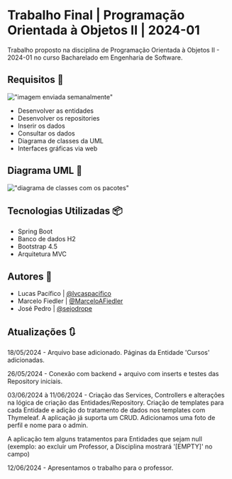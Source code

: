 
# Trabalho Final | Programação Orientada à Objetos II | 2024-01

Trabalho proposto na disciplina de Programação Orientada à Objetos II - 2024-01 no curso Bacharelado em Engenharia de Software.

## Requisitos 📝

!["imagem enviada semanalmente"](https://i.ibb.co/wYPQYtR/image.png)

- Desenvolver as entidades
- Desenvolver os repositories
- Inserir os dados
- Consultar os dados
- Diagrama de classes da UML
- Interfaces gráficas via web

## Diagrama UML 📌

!["diagrama de classes com os pacotes"](https://i.ibb.co/Y3DD8Sr/imagem.jpg)

## Tecnologias Utilizadas 📦

- Spring Boot
- Banco de dados H2
- Bootstrap 4.5
- Arquitetura MVC

## Autores 👥

- Lucas Pacífico | [@lvcaspacifico](https://github.com/lvcaspacifico/)
- Marcelo Fiedler | [@MarceloAFiedler](https://github.com/MarceloAFiedler)
- José Pedro | [@sejodrope](https://github.com/sejodrope)


## Atualizações 🔃

18/05/2024 - Arquivo base adicionado. Páginas da Entidade 'Cursos' adicionadas.

26/05/2024 - Conexão com backend + arquivo com inserts e testes das Repository iniciais.

03/06/2024 à 11/06/2024 - Criação das Services, Controllers e alterações na lógica de criação das Entidades/Repository. Criação de templates para cada Entidade e adição do tratamento de dados nos templates com Thymeleaf. A aplicação já suporta um CRUD. Adicionamos uma foto de perfil e nome para o admin.

A aplicação tem alguns tratamentos para Entidades que sejam null (exemplo: ao excluir um Professor, a Disciplina mostrará '[EMPTY]' no campo)

12/06/2024 - Apresentamos o trabalho para o professor.
